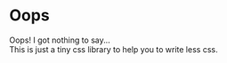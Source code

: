 Oops
====
Oops! I got nothing to say...  
This is just a tiny css library to help you to write less css.

